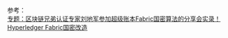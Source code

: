 







参考：      
[专题：区块链兄弟认证专家刘地军参加超级账本Fabric国密算法的分享会实录！](https://www.blockchainbrother.com/article/203)   
[Hyperledger Fabric国密改造](https://www.cnblogs.com/laolieren/p/hyperledger_fabric_gm_summary.html)